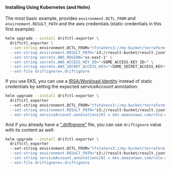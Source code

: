 #### Installing Using Kubernetes (and Helm)

The most basic example, provides `environment.DCTL_FROM` and `environment.RESULT_PATH` and the aws credentials (static credentials in this first example):

```bash
helm upgrade --install drifctl-exporter \
  driftctl_exporter \
  --set-string environment.DCTL_FROM="tfstate+s3://my-bucket/terraform.tfstate \
  --set-string environment.RESULT_PATH="s3://result-bucket/result.json" \
  --set-string secrets.AWS_REGION="us-east-1" \
  --set-string secrets.AWS_ACCESS_KEY_ID="<SOME_ACCESS_KEY_ID>" \
  --set-string secrets.AWS_SECRET_ACCESS_KEY="<SOME_SECRET_ACCESS_KEY>" \
  --set-file driftignore=.driftignore
```

If you use EKS, you can use a [IRSA/Workload Identity](https://docs.aws.amazon.com/eks/latest/userguide/specify-service-account-role.html) instead of static credentials by setting the expected serviceAccount annotation:

```bash
helm upgrade --install drifctl-exporter \
  driftctl_exporter  
  --set-string environment.DCTL_FROM="tfstate+s3://my-bucket/terraform.tfstate \
  --set-string environment.RESULT_PATH="s3://result-bucket/result.json" \
  --set-string serviceAccount.annotations[0] = eks.amazonaws.com/role-arn: arn:aws:iam::account-id:role/iam-role-name
```

And if you already have  a [".driftignore"](https://docs.driftctl.com/next/usage/cmd/gen-driftignore-usage/) file, you can use `driftignore` value with its content as well:

```bash
helm upgrade --install drifctl-exporter \
  driftctl_exporter  
  --set-string environment.DCTL_FROM="tfstate+s3://my-bucket/terraform.tfstate \
  --set-string environment.RESULT_PATH="s3://result-bucket/result.json" \
  --set-string serviceAccount.annotations[0] = eks.amazonaws.com/role-arn: arn:aws:iam::account-id:role/iam-role-name \
  --set-file driftignore=.driftignore
```